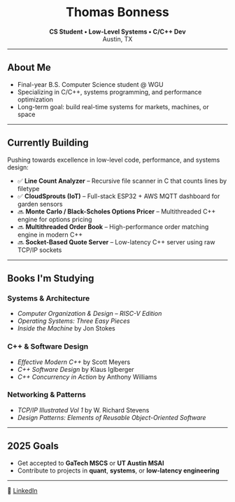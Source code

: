 <h1 align="center">Thomas Bonness</h1>
<p align="center">
  <strong>CS Student • Low-Level Systems • C/C++ Dev</strong><br>
  Austin, TX
</p>

---

## About Me

- Final-year B.S. Computer Science student @ WGU  
- Specializing in C/C++, systems programming, and performance optimization
- Long-term goal: build real-time systems for markets, machines, or space

---

## Currently Building

Pushing towards excellence in low-level code, performance, and systems design:

- ✅ **Line Count Analyzer** – Recursive file scanner in C that counts lines by filetype
- ✅ **CloudSprouts (IoT)** – Full-stack ESP32 + AWS MQTT dashboard for garden sensors
- 🔜 **Monte Carlo / Black-Scholes Options Pricer** – Multithreaded C++ engine for options pricing
- 🔜 **Multithreaded Order Book** – High-performance order matching engine in modern C++
- 🔜 **Socket-Based Quote Server** – Low-latency C++ server using raw TCP/IP sockets

---

## Books I'm Studying

### Systems & Architecture
- *Computer Organization & Design – RISC-V Edition*  
- *Operating Systems: Three Easy Pieces*  
- *Inside the Machine* by Jon Stokes  

### C++ & Software Design
- *Effective Modern C++* by Scott Meyers  
- *C++ Software Design* by Klaus Iglberger  
- *C++ Concurrency in Action* by Anthony Williams  

### Networking & Patterns
- *TCP/IP Illustrated Vol 1* by W. Richard Stevens  
- *Design Patterns: Elements of Reusable Object-Oriented Software*  

---

## 2025 Goals

- Get accepted to **GaTech MSCS** or **UT Austin MSAI**
- Contribute to projects in **quant**, **systems**, or **low-latency engineering**

---
💬 [LinkedIn](https://www.linkedin.com/in/Bonness)
